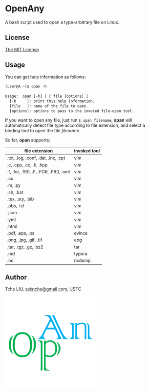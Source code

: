 # OpenAny
A bash script used to open a type-arbitrary file on Linux.

## License
[The MIT License](http://tchel.mit-license.org)

## Usage

You can get help information as follows:

```shell
[user@A ~]$ opan -h

Usage:  opan [-h] | [ file [options] ]
  [-h     ]: print this help information.
  [file   ]: name of the file to open.
  [options]: options to pass to the invoked file-open tool.
```

If you want to open any file, just run `$ opan filename`, __opan__ will automatically detect file type according to file extension, and select a binding tool to open the file _filename_.

So far, __opan__ supports:

| file extension                       | invoked tool |
| ------------------------------------ | ------------ |
| .txt, .log, .conf, .dat, .inc, .cpt  | vim          |
| .c, .cpp, .cc, .h, .hpp              | vim          |
| .f, .for, .f90, .F, .FOR, .F90, .nml | vim          |
| .cu                                  | vim          |
| .m, .py                              | vim          |
| .sh, .bat                            | vim          |
| .tex, .sty, .bib                     | vim          |
| .pbs, .lsf                           | vim          |
| .json                                | vim          |
| .yml                                 | vim          |
| .html                                | vim          |
| .pdf, .eps, .ps                      | evince       |
| .png, .jpg, .gif, .tif               | eog          |
| .tar, .tgz, .gz, .bz2                | tar          |
| .md                                  | typora       |
| .nc                                  | ncdump       |

## Author

Tche LIU, <seistche@gmail.com>, USTC

![OpenAny](./OpAn.png)

